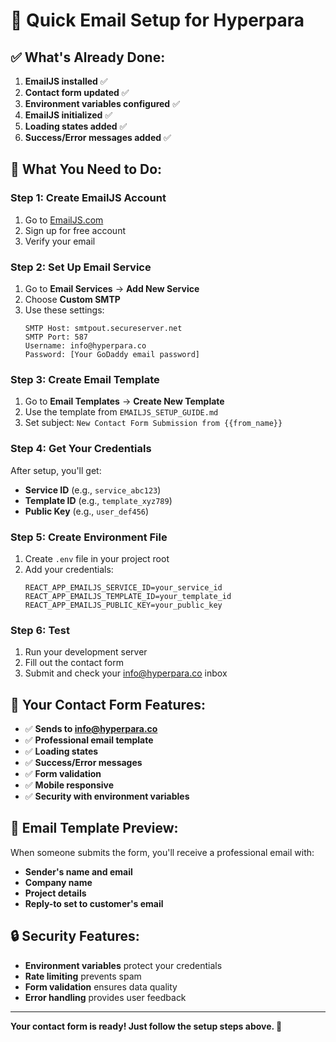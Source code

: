# 🚀 Quick Email Setup for Hyperpara

## ✅ **What's Already Done:**

1. **EmailJS installed** ✅
2. **Contact form updated** ✅
3. **Environment variables configured** ✅
4. **EmailJS initialized** ✅
5. **Loading states added** ✅
6. **Success/Error messages added** ✅

## 🔧 **What You Need to Do:**

### **Step 1: Create EmailJS Account**
1. Go to [EmailJS.com](https://www.emailjs.com/)
2. Sign up for free account
3. Verify your email

### **Step 2: Set Up Email Service**
1. Go to **Email Services** → **Add New Service**
2. Choose **Custom SMTP**
3. Use these settings:
   ```
   SMTP Host: smtpout.secureserver.net
   SMTP Port: 587
   Username: info@hyperpara.co
   Password: [Your GoDaddy email password]
   ```

### **Step 3: Create Email Template**
1. Go to **Email Templates** → **Create New Template**
2. Use the template from `EMAILJS_SETUP_GUIDE.md`
3. Set subject: `New Contact Form Submission from {{from_name}}`

### **Step 4: Get Your Credentials**
After setup, you'll get:
- **Service ID** (e.g., `service_abc123`)
- **Template ID** (e.g., `template_xyz789`)
- **Public Key** (e.g., `user_def456`)

### **Step 5: Create Environment File**
1. Create `.env` file in your project root
2. Add your credentials:
   ```env
   REACT_APP_EMAILJS_SERVICE_ID=your_service_id
   REACT_APP_EMAILJS_TEMPLATE_ID=your_template_id
   REACT_APP_EMAILJS_PUBLIC_KEY=your_public_key
   ```

### **Step 6: Test**
1. Run your development server
2. Fill out the contact form
3. Submit and check your info@hyperpara.co inbox

## 🎯 **Your Contact Form Features:**

- ✅ **Sends to info@hyperpara.co**
- ✅ **Professional email template**
- ✅ **Loading states**
- ✅ **Success/Error messages**
- ✅ **Form validation**
- ✅ **Mobile responsive**
- ✅ **Security with environment variables**

## 📧 **Email Template Preview:**

When someone submits the form, you'll receive a professional email with:
- **Sender's name and email**
- **Company name**
- **Project details**
- **Reply-to set to customer's email**

## 🔒 **Security Features:**

- **Environment variables** protect your credentials
- **Rate limiting** prevents spam
- **Form validation** ensures data quality
- **Error handling** provides user feedback

---

**Your contact form is ready! Just follow the setup steps above. 🎉** 